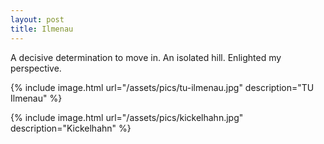 ```yaml
---
layout: post
title: Ilmenau
---
```


A decisive determination to move in. An isolated hill. Enlighted my perspective.

{% include image.html url="/assets/pics/tu-ilmenau.jpg" description="TU Ilmenau" %}

{% include image.html url="/assets/pics/kickelhahn.jpg" description="Kickelhahn" %}
